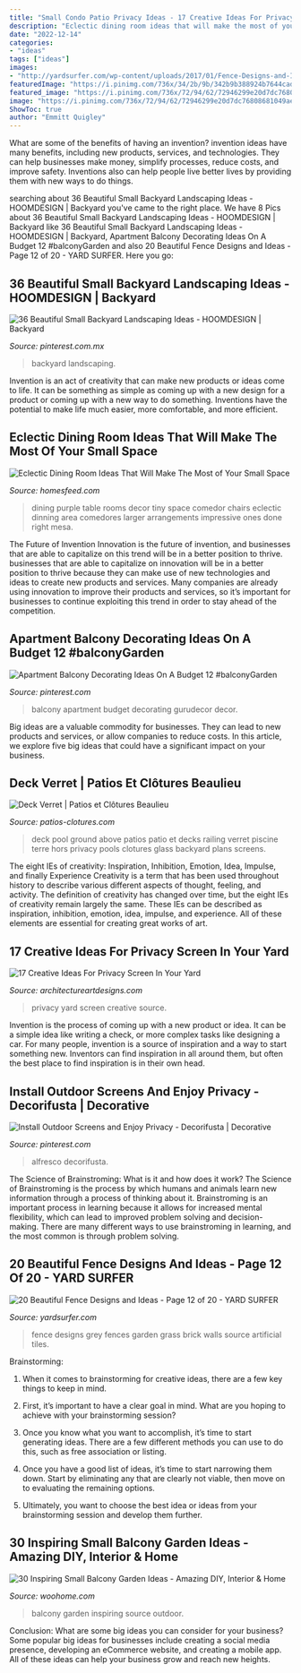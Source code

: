 ```yaml
---
title: "Small Condo Patio Privacy Ideas - 17 Creative Ideas For Privacy Screen In Your Yard"
description: "Eclectic dining room ideas that will make the most of your small space"
date: "2022-12-14"
categories:
- "ideas"
tags: ["ideas"]
images:
- "http://yardsurfer.com/wp-content/uploads/2017/01/Fence-Designs-and-Ideas-12.jpg"
featuredImage: "https://i.pinimg.com/736x/34/2b/9b/342b9b388924b7644cad3c99513a7edb.jpg"
featured_image: "https://i.pinimg.com/736x/72/94/62/72946299e20d7dc76808681049aeb16c.jpg"
image: "https://i.pinimg.com/736x/72/94/62/72946299e20d7dc76808681049aeb16c.jpg"
ShowToc: true
author: "Emmitt Quigley"
---
```



What are some of the benefits of having an invention?
invention ideas have many benefits, including new products, services, and technologies. They can help businesses make money, simplify processes, reduce costs, and improve safety. Inventions also can help people live better lives by providing them with new ways to do things.

	

		
searching about 36 Beautiful Small Backyard Landscaping Ideas - HOOMDESIGN | Backyard you've came to the right place. We have 8 Pics about 36 Beautiful Small Backyard Landscaping Ideas - HOOMDESIGN | Backyard like 36 Beautiful Small Backyard Landscaping Ideas - HOOMDESIGN | Backyard, Apartment Balcony Decorating Ideas On A Budget 12 #balconyGarden and also 20 Beautiful Fence Designs and Ideas - Page 12 of 20 - YARD SURFER. Here you go:
		
    
## 36 Beautiful Small Backyard Landscaping Ideas - HOOMDESIGN | Backyard

<img loading=lazy src="https://i.pinimg.com/736x/34/2b/9b/342b9b388924b7644cad3c99513a7edb.jpg" onerror="this.onerror=null;this.src='https://tse4.mm.bing.net/th?id=OIP.no0ZaFDjfNfm8_gsv29efwHaLG&amp;pid=15.1';" alt="36 Beautiful Small Backyard Landscaping Ideas - HOOMDESIGN | Backyard">

_Source: pinterest.com.mx_

>backyard landscaping. 

	

Invention is an act of creativity that can make new products or ideas come to life. It can be something as simple as coming up with a new design for a product or coming up with a new way to do something. Inventions have the potential to make life much easier, more comfortable, and more efficient.

    
## Eclectic Dining Room Ideas That Will Make The Most Of Your Small Space

<img loading=lazy src="http://homesfeed.com/wp-content/uploads/2015/02/Tiny-dining-table-arrangements-can-look-as-impressive-as-larger-ones-when-done-right.jpg" onerror="this.onerror=null;this.src='https://tse4.mm.bing.net/th?id=OIP.LFAf2mS4IFIoVayg7etMKwHaKw&amp;pid=15.1';" alt="Eclectic Dining Room Ideas That Will Make The Most of Your Small Space">

_Source: homesfeed.com_

>dining purple table rooms decor tiny space comedor chairs eclectic dinning area comedores larger arrangements impressive ones done right mesa. 

	

The Future of Invention
Innovation is the future of invention, and businesses that are able to capitalize on this trend will be in a better position to thrive. businesses that are able to capitalize on innovation will be in a better position to thrive because they can make use of new technologies and ideas to create new products and services. Many companies are already using innovation to improve their products and services, so it’s important for businesses to continue exploiting this trend in order to stay ahead of the competition.

    
## Apartment Balcony Decorating Ideas On A Budget 12 #balconyGarden

<img loading=lazy src="https://i.pinimg.com/736x/72/94/62/72946299e20d7dc76808681049aeb16c.jpg" onerror="this.onerror=null;this.src='https://tse3.mm.bing.net/th?id=OIP.dDQy4BnyXqSA6RNot9vYHAHaLL&amp;pid=15.1';" alt="Apartment Balcony Decorating Ideas On A Budget 12 #balconyGarden">

_Source: pinterest.com_

>balcony apartment budget decorating gurudecor decor. 

	

Big ideas are a valuable commodity for businesses. They can lead to new products and services, or allow companies to reduce costs. In this article, we explore five big ideas that could have a significant impact on your business.

    
## Deck Verret | Patios Et Clôtures Beaulieu

<img loading=lazy src="https://www.patios-clotures.com/wp-content/uploads/2014/03/IMG_1085.jpg" onerror="this.onerror=null;this.src='https://tse3.mm.bing.net/th?id=OIP.FypSiGt7n97hzdZDvOaM_wHaEi&amp;pid=15.1';" alt="Deck Verret | Patios et Clôtures Beaulieu">

_Source: patios-clotures.com_

>deck pool ground above patios patio et decks railing verret piscine terre hors privacy pools clotures glass backyard plans screens. 

	

The eight IEs of creativity: Inspiration, Inhibition, Emotion, Idea, Impulse, and finally Experience
Creativity is a term that has been used throughout history to describe various different aspects of thought, feeling, and activity. The definition of creativity has changed over time, but the eight IEs of creativity remain largely the same. These IEs can be described as inspiration, inhibition, emotion, idea, impulse, and experience. All of these elements are essential for creating great works of art.

    
## 17 Creative Ideas For Privacy Screen In Your Yard

<img loading=lazy src="https://www.architectureartdesigns.com/wp-content/uploads/2016/07/3-60.jpg" onerror="this.onerror=null;this.src='https://tse2.mm.bing.net/th?id=OIP.3lK1v3RIBVUFTD1TcqNMSgHaJ3&amp;pid=15.1';" alt="17 Creative Ideas For Privacy Screen In Your Yard">

_Source: architectureartdesigns.com_

>privacy yard screen creative source. 

	

Invention is the process of coming up with a new product or idea. It can be a simple idea like writing a check, or more complex tasks like designing a car. For many people, invention is a source of inspiration and a way to start something new. Inventors can find inspiration in all around them, but often the best place to find inspiration is in their own head.

    
## Install Outdoor Screens And Enjoy Privacy - Decorifusta | Decorative

<img loading=lazy src="https://i.pinimg.com/736x/84/94/a3/8494a399f513e3754bfb2100016e08e1.jpg" onerror="this.onerror=null;this.src='https://tse1.mm.bing.net/th?id=OIP.BbOPMxjLkSnj48l9Sb_1zwHaHR&amp;pid=15.1';" alt="Install Outdoor Screens and Enjoy Privacy - Decorifusta | Decorative">

_Source: pinterest.com_

>alfresco decorifusta. 

	

The Science of Brainstroming: What is it and how does it work?
The Science of Brainstroming is the process by which humans and animals learn new information through a process of thinking about it. Brainstroming is an important process in learning because it allows for increased mental flexibility, which can lead to improved problem solving and decision-making. There are many different ways to use brainstroming in learning, and the most common is through problem solving.

    
## 20 Beautiful Fence Designs And Ideas - Page 12 Of 20 - YARD SURFER

<img loading=lazy src="http://yardsurfer.com/wp-content/uploads/2017/01/Fence-Designs-and-Ideas-12.jpg" onerror="this.onerror=null;this.src='https://tse4.mm.bing.net/th?id=OIP.tL3XiDAy2V2AW6QBwtH5UQHaKh&amp;pid=15.1';" alt="20 Beautiful Fence Designs and Ideas - Page 12 of 20 - YARD SURFER">

_Source: yardsurfer.com_

>fence designs grey fences garden grass brick walls source artificial tiles. 

	

Brainstorming:
1. When it comes to brainstorming for creative ideas, there are a few key things to keep in mind.
2. First, it’s important to have a clear goal in mind. What are you hoping to achieve with your brainstorming session?

3. Once you know what you want to accomplish, it’s time to start generating ideas. There are a few different methods you can use to do this, such as free association or listing.

4. Once you have a good list of ideas, it’s time to start narrowing them down. Start by eliminating any that are clearly not viable, then move on to evaluating the remaining options.

5. Ultimately, you want to choose the best idea or ideas from your brainstorming session and develop them further.

    
## 30 Inspiring Small Balcony Garden Ideas - Amazing DIY, Interior &amp; Home

<img loading=lazy src="http://www.woohome.com/wp-content/uploads/2014/04/Small-Balcony-Garden-ideas-7.jpg" onerror="this.onerror=null;this.src='https://tse1.mm.bing.net/th?id=OIP.5HFEvzhjSjGp8h9a9-AzVgHaLH&amp;pid=15.1';" alt="30 Inspiring Small Balcony Garden Ideas - Amazing DIY, Interior &amp; Home">

_Source: woohome.com_

>balcony garden inspiring source outdoor. 

	

Conclusion: What are some big ideas you can consider for your business?
Some popular big ideas for businesses include creating a social media presence, developing an eCommerce website, and creating a mobile app. All of these ideas can help your business grow and reach new heights.

